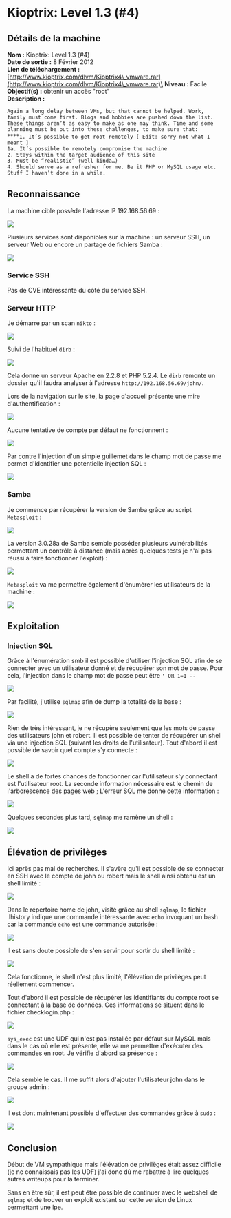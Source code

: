 # Kioptrix: Level 1.3 (#4)

## Détails de la machine

**Nom :** Kioptrix: Level 1.3 (#4)\
**Date de sortie :** 8 Février 2012\
**Lien de téléchargement :** [http://www.kioptrix.com/dlvm/Kioptrix4\_vmware.rar](http://www.kioptrix.com/dlvm/Kioptrix4\_vmware.rar)\
**Niveau :** Facile\
**Objectif(s) :** obtenir un accès "root"\
**Description :**

`Again a long delay between VMs, but that cannot be helped. Work, family must come first. Blogs and hobbies are pushed down the list. These things aren’t as easy to make as one may think. Time and some planning must be put into these challenges, to make sure that:`\
****`1. It’s possible to get root remotely [ Edit: sorry not what I meant ]`\
`1a. It’s possible to remotely compromise the machine`\
&#x20; `2. Stays within the target audience of this site`\
&#x20; `3. Must be “realistic” (well kinda…)`\
&#x20; `4. Should serve as a refresher for me. Be it PHP or MySQL usage etc. Stuff I haven’t done in a while.`

## Reconnaissance

La machine cible possède l'adresse IP 192.168.56.69 :

![](../../../.gitbook/assets/c0f17272a479c81e92162ce162e1848e.png)

Plusieurs services sont disponibles sur la machine : un serveur SSH, un serveur Web ou encore un partage de fichiers Samba :

![](../../../.gitbook/assets/894a221970805858bda48459f925aee2.png)

### Service SSH

Pas de CVE intéressante du côté du service SSH.



### Serveur HTTP

Je démarre par un scan `nikto` :

![](../../../.gitbook/assets/1966636ad3ecf456391563f63d60b8d9.png)

Suivi de l'habituel `dirb` :

![](../../../.gitbook/assets/a9ac43d6a90a132c4dc3be80c4aa5033.png)

Cela donne un serveur Apache en 2.2.8 et PHP 5.2.4. Le `dirb` remonte un dossier qu'il faudra analyser à l'adresse `http://192.168.56.69/john/`.

Lors de la navigation sur le site, la page d'accueil présente une mire d'authentification :

![](../../../.gitbook/assets/0881aa2a7e81a81286cedc8363baeaf7.png)

Aucune tentative de compte par défaut ne fonctionnent :

![](../../../.gitbook/assets/5ff9da7fab316d99622a3d07ae88675c.png)

Par contre l'injection d'un simple guillemet dans le champ mot de passe me permet d'identifier une potentielle injection SQL :

![](../../../.gitbook/assets/462413260b8801c9d39046b699e0b4b7.png)

### Samba

Je commence par récupérer la version de Samba grâce au script `Metasploit` :

![](../../../.gitbook/assets/17b6a47806f4dcd143ae2c5442a80648.png)

La version 3.0.28a de Samba semble posséder plusieurs vulnérabilités permettant un contrôle à distance (mais après quelques tests je n'ai pas réussi à faire fonctionner l'exploit) :

![](../../../.gitbook/assets/17d188baa65188a6e377aec4e45306a8.png)

`Metasploit` va me permettre également d'énumérer les utilisateurs de la machine :

![](../../../.gitbook/assets/8920b58a54f7db83a1ce75053f8c75bc.png)

## Exploitation

### Injection SQL

Grâce à l'énumération smb il est possible d'utiliser l'injection SQL afin de se connecter avec un utilisateur donné et de récupérer son mot de passe. Pour cela, l'injection dans le champ mot de passe peut être `' OR 1=1 --`&#x20;

![](../../../.gitbook/assets/45fbf9b8610a465db14bfbb3cb0861eb.png)

Par facilité, j'utilise `sqlmap` afin de dump la totalité de la base :

![](../../../.gitbook/assets/1022555dc8bf17e08d931248a081673a.png)

Rien de très intéressant, je ne récupère seulement que les mots de passe des utilisateurs john et robert. Il est possible de tenter de récupérer un shell via une injection SQL (suivant les droits de l'utilisateur). Tout d'abord il est possible de savoir quel compte s'y connecte :

![](../../../.gitbook/assets/773f46dd5d165df3ddc1082c9be1142d.png)

Le shell a de fortes chances de fonctionner car l'utilisateur s'y connectant est l'utilisateur root. La seconde information nécessaire est le chemin de l'arborescence des pages web ; L'erreur SQL me donne cette information :

![](../../../.gitbook/assets/b17a5ec34f3ffda906edd814362320b8.png)

Quelques secondes plus tard, `sqlmap` me ramène un shell :

![](../../../.gitbook/assets/fcac5fa412efcf0ad40c5b41ce006a56.png)

## Élévation de privilèges

Ici après pas mal de recherches. Il s'avère qu'il est possible de se connecter en SSH avec le compte de john ou robert mais le shell ainsi obtenu est un shell limité :

![](../../../.gitbook/assets/5ff740ad1841382f429835bed8b171fe.png)

Dans le répertoire home de john, visité grâce au shell `sqlmap`, le fichier .lhistory indique une commande intéressante avec `echo` invoquant un bash car la commande `echo` est une commande autorisée :

![](../../../.gitbook/assets/368869da2834fe17bc4251885e0366b7.png)

Il est sans doute possible de s'en servir pour sortir du shell limité :

![](../../../.gitbook/assets/5c83f21a764cbfb0f79e2666ce00e386.png)

Cela fonctionne, le shell n'est plus limité, l'élévation de privilèges peut réellement commencer.

Tout d'abord il est possible de récupérer les identifiants du compte root se connectant à la base de données. Ces informations se situent dans le fichier checklogin.php :

![](../../../.gitbook/assets/d59141abb5390725c2ebfec34c507a2b.png)

`sys_exec` est une UDF qui n'est pas installée par défaut sur MySQL mais dans le cas où elle est présente, elle va me permettre d'exécuter des commandes en root. Je vérifie d'abord sa présence :

![](../../../.gitbook/assets/207a6c748f67d2ac9cc674d203820493.png)

Cela semble le cas. Il me suffit alors d'ajouter l'utilisateur john dans le groupe admin :

![](../../../.gitbook/assets/aad5c605b928b05753c8c16e3d60aa82.png)

Il est dont maintenant possible d'effectuer des commandes grâce à `sudo` :

![](../../../.gitbook/assets/4cd115139980e7a95ed13b1087258961.png)

## Conclusion

Début de VM sympathique mais l'élévation de privilèges était assez difficile (je ne connaissais pas les UDF) j'ai donc dû me rabattre à lire quelques autres writeups pour la terminer.

Sans en être sûr, il est peut être possible de continuer avec le webshell de `sqlmap` et de trouver un exploit existant sur cette version de Linux permettant une lpe.
